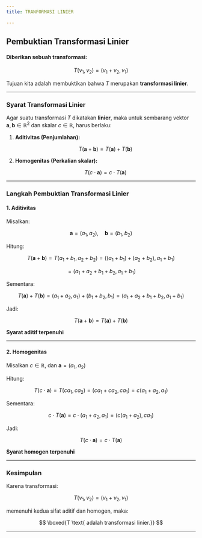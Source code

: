 ```yaml
---
title: TRANFORMASI LINIER

---
```



## Pembuktian Transformasi Linier

#### Diberikan sebuah transformasi:

$$
T(v_1, v_2) = (v_1 + v_2, v_1)
$$

Tujuan kita adalah membuktikan bahwa $T$ merupakan **transformasi linier**.

---

### Syarat Transformasi Linier

Agar suatu transformasi $T$ dikatakan **linier**, maka untuk sembarang vektor $\mathbf{a}, \mathbf{b} \in \mathbb{R}^2$ dan skalar $c \in \mathbb{R}$, harus berlaku:

1. **Aditivitas (Penjumlahan):**

   $$
   T(\mathbf{a} + \mathbf{b}) = T(\mathbf{a}) + T(\mathbf{b})
   $$

2. **Homogenitas (Perkalian skalar):**

   $$
   T(c \cdot \mathbf{a}) = c \cdot T(\mathbf{a})
   $$

---

### Langkah Pembuktian Transformasi Linier

#### 1. Aditivitas

Misalkan:

$$
\mathbf{a} = (a_1, a_2), \quad \mathbf{b} = (b_1, b_2)
$$

Hitung:

$$
T(\mathbf{a} + \mathbf{b}) = T(a_1 + b_1, a_2 + b_2) = ((a_1 + b_1) + (a_2 + b_2), a_1 + b_1)
$$

$$
= (a_1 + a_2 + b_1 + b_2, a_1 + b_1)
$$

Sementara:

$$
T(\mathbf{a}) + T(\mathbf{b}) = (a_1 + a_2, a_1) + (b_1 + b_2, b_1) = (a_1 + a_2 + b_1 + b_2, a_1 + b_1)
$$

Jadi:

$$
T(\mathbf{a} + \mathbf{b}) = T(\mathbf{a}) + T(\mathbf{b})
$$

**Syarat aditif terpenuhi**

---

#### 2. Homogenitas

Misalkan $c \in \mathbb{R}$, dan $\mathbf{a} = (a_1, a_2)$

Hitung:

$$
T(c \cdot \mathbf{a}) = T(ca_1, ca_2) = (ca_1 + ca_2, ca_1) = c(a_1 + a_2, a_1)
$$

Sementara:

$$
c \cdot T(\mathbf{a}) = c \cdot (a_1 + a_2, a_1) = (c(a_1 + a_2), c a_1)
$$

Jadi:

$$
T(c \cdot \mathbf{a}) = c \cdot T(\mathbf{a})
$$

**Syarat homogen terpenuhi**

---

### Kesimpulan

Karena transformasi:

$$
T(v_1, v_2) = (v_1 + v_2, v_1)
$$

memenuhi kedua sifat aditif dan homogen, maka:

$$
\boxed{T \text{ adalah transformasi linier.}}
$$

---

